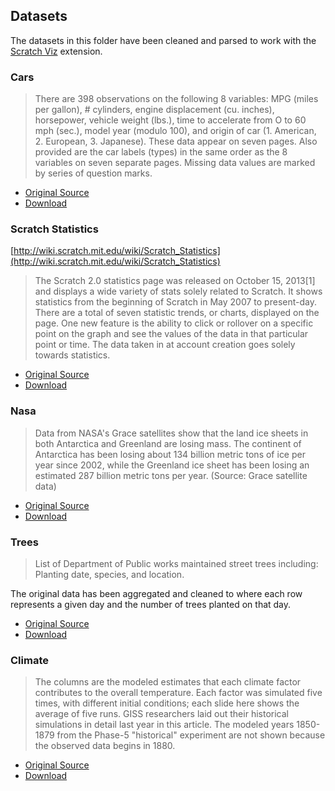 ## Datasets

The datasets in this folder have been cleaned and parsed to work with the [Scratch Viz](http://jay-oh-en.github.io/scratch-viz/index.html) extension.

### Cars

> There are 398 observations on the following 8 variables: MPG (miles per gallon), # cylinders, engine displacement (cu. inches), horsepower, vehicle weight (lbs.), time to accelerate from O to 60 mph (sec.), model year (modulo 100), and origin of car (1. American, 2. European, 3. Japanese). These data appear on seven pages. Also provided are the car labels (types) in the same order as the 8 variables on seven separate pages. Missing data values are marked by series of question marks.

* [Original Source](https://archive.ics.uci.edu/ml/datasets/Auto+MPG)
* [Download](https://raw.githubusercontent.com/Jay-Oh-eN/scratch-viz/gh-pages/data/cars.csv)

### Scratch Statistics

[http://wiki.scratch.mit.edu/wiki/Scratch_Statistics](http://wiki.scratch.mit.edu/wiki/Scratch_Statistics)

> The Scratch 2.0 statistics page was released on October 15, 2013[1] and displays a wide variety of stats solely related to Scratch. It shows statistics from the beginning of Scratch in May 2007 to present-day. There are a total of seven statistic trends, or charts, displayed on the page. One new feature is the ability to click or rollover on a specific point on the graph and see the values of the data in that particular point or time. The data taken in at account creation goes solely towards statistics.

* [Original Source](https://scratch.mit.edu/statistics/)
* [Download](scratch-stats)

### Nasa

> Data from NASA's Grace satellites show that the land ice sheets in both Antarctica and Greenland are losing mass. The continent of Antarctica has been losing about 134 billion metric tons of ice per year since 2002, while the Greenland ice sheet has been losing an estimated 287 billion metric tons per year. (Source: Grace satellite data)

* [Original Source](http://climate.nasa.gov/vital-signs/land-ice/)
* [Download](https://raw.githubusercontent.com/Jay-Oh-eN/scratch-viz/gh-pages/data/nasa/land_ice.csv)

### Trees

> List of Department of Public works maintained street trees including: Planting date, species, and location.

The original data has been aggregated and cleaned to where each row represents a given day and the number of trees planted on that day.

* [Original Source](https://data.sfgov.org/City-Infrastructure/Street-Tree-List/tkzw-k3nq)
* [Download](https://raw.githubusercontent.com/Jay-Oh-eN/scratch-viz/gh-pages/data/sf_trees.csv)

### Climate

> The columns are the modeled estimates that each climate factor contributes to the overall temperature. Each factor was simulated five times, with different initial conditions; each slide here shows the average of five runs. GISS researchers laid out their historical simulations in detail last year in this article. The modeled years 1850-1879 from the Phase-5 "historical" experiment are not shown because the observed data begins in 1880.

* [Original Source](http://www.bloomberg.com/graphics/2015-whats-warming-the-world/)
* [Download](https://raw.githubusercontent.com/Jay-Oh-eN/scratch-viz/gh-pages/data/climate.csv)

